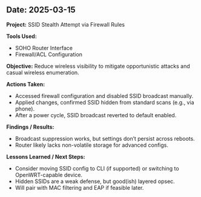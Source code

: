 ## Date: 2025-03-15

**Project:** SSID Stealth Attempt via Firewall Rules

**Tools Used:**
- SOHO Router Interface
- Firewall/ACL Configuration

**Objective:**
Reduce wireless visibility to mitigate opportunistic attacks and casual wireless enumeration.

**Actions Taken:**
- Accessed firewall configuration and disabled SSID broadcast manually.
- Applied changes, confirmed SSID hidden from standard scans (e.g., via phone).
- After a power cycle, SSID broadcast reverted to default enabled.

**Findings / Results:**
- Broadcast suppression works, but settings don’t persist across reboots.
- Router likely lacks non-volatile storage for advanced configs.

**Lessons Learned / Next Steps:**
- Consider moving SSID config to CLI (if supported) or switching to OpenWRT-capable device.
- Hidden SSIDs are a weak defense, but good(ish) layered opsec.
- Will pair with MAC filtering and EAP if feasible later.
